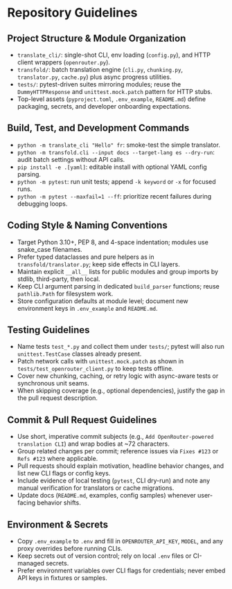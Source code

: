 # Repository Guidelines

## Project Structure & Module Organization
- `translate_cli/`: single-shot CLI, env loading (`config.py`), and HTTP client wrappers (`openrouter.py`).
- `transfold/`: batch translation engine (`cli.py`, `chunking.py`, `translator.py`, `cache.py`) plus async progress utilities.
- `tests/`: pytest-driven suites mirroring modules; reuse the `DummyHTTPResponse` and `unittest.mock.patch` pattern for HTTP stubs.
- Top-level assets (`pyproject.toml`, `.env_example`, `README.md`) define packaging, secrets, and developer onboarding expectations.

## Build, Test, and Development Commands
- `python -m translate_cli "Hello" fr`: smoke-test the simple translator.
- `python -m transfold.cli --input docs --target-lang es --dry-run`: audit batch settings without API calls.
- `pip install -e .[yaml]`: editable install with optional YAML config parsing.
- `python -m pytest`: run unit tests; append `-k keyword` or `-x` for focused runs.
- `python -m pytest --maxfail=1 --ff`: prioritize recent failures during debugging loops.

## Coding Style & Naming Conventions
- Target Python 3.10+, PEP 8, and 4-space indentation; modules use snake_case filenames.
- Prefer typed dataclasses and pure helpers as in `transfold/translator.py`; keep side effects in CLI layers.
- Maintain explicit `__all__` lists for public modules and group imports by stdlib, third-party, then local.
- Keep CLI argument parsing in dedicated `build_parser` functions; reuse `pathlib.Path` for filesystem work.
- Store configuration defaults at module level; document new environment keys in `.env_example` and `README.md`.

## Testing Guidelines
- Name tests `test_*.py` and collect them under `tests/`; pytest will also run `unittest.TestCase` classes already present.
- Patch network calls with `unittest.mock.patch` as shown in `tests/test_openrouter_client.py` to keep tests offline.
- Cover new chunking, caching, or retry logic with async-aware tests or synchronous unit seams.
- When skipping coverage (e.g., optional dependencies), justify the gap in the pull request description.

## Commit & Pull Request Guidelines
- Use short, imperative commit subjects (e.g., `Add OpenRouter-powered translation CLI`) and wrap bodies at ~72 characters.
- Group related changes per commit; reference issues via `Fixes #123` or `Refs #123` where applicable.
- Pull requests should explain motivation, headline behavior changes, and list new CLI flags or config keys.
- Include evidence of local testing (`pytest`, CLI dry-run) and note any manual verification for translators or cache migrations.
- Update docs (`README.md`, examples, config samples) whenever user-facing behavior shifts.

## Environment & Secrets
- Copy `.env_example` to `.env` and fill in `OPENROUTER_API_KEY`, `MODEL`, and any proxy overrides before running CLIs.
- Keep secrets out of version control; rely on local `.env` files or CI-managed secrets.
- Prefer environment variables over CLI flags for credentials; never embed API keys in fixtures or samples.
